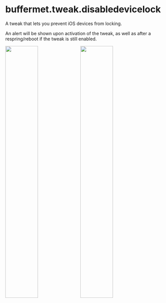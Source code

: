 # buffermet.tweak.disabledevicelock
A tweak that lets you prevent iOS devices from locking.

An alert will be shown upon activation of the tweak, as well as after a respring/reboot if the tweak is still enabled.

<p align=left><img width="45%" src="https://user-images.githubusercontent.com/29265684/92193369-7fd97f00-eeab-11ea-9646-71b4ae5dbf5b.PNG">&nbsp;&nbsp;<img width="45%" src="https://user-images.githubusercontent.com/29265684/92193376-8536c980-eeab-11ea-8092-5f19e9daa348.PNG"></p>

